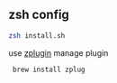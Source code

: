 

## zsh config

``` bash
zsh install.sh
```

use [zplugin](https://github.com/zplug/zplugn) manage plugin

```
 brew install zplug
 ```


